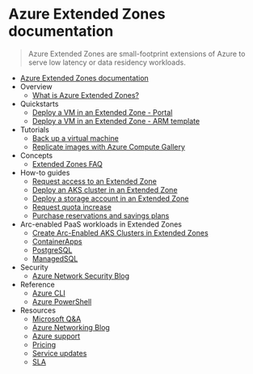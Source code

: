 # Azure Extended Zones documentation
> Azure Extended Zones are small-footprint extensions of Azure to serve low latency or data residency workloads.
  - [Azure Extended Zones documentation](https://learn.microsoft.com/en-us/azure/extended-zones/)
  - Overview
    - [What is Azure Extended Zones?](https://learn.microsoft.com/en-us/azure/extended-zones/overview)
  - Quickstarts
    - [Deploy a VM in an Extended Zone - Portal](https://learn.microsoft.com/en-us/azure/extended-zones/deploy-vm-portal)
    - [Deploy a VM in an Extended Zone - ARM template](https://learn.microsoft.com/en-us/azure/extended-zones/deploy-vm-arm-template)
  - Tutorials
    - [Back up a virtual machine](https://learn.microsoft.com/en-us/azure/extended-zones/backup-virtual-machine)
    - [Replicate images with Azure Compute Gallery](https://learn.microsoft.com/en-us/azure/extended-zones/replicate-azure-compute-gallery)
  - Concepts
    - [Extended Zones FAQ](https://learn.microsoft.com/en-us/azure/extended-zones/faq)
  - How-to guides
    - [Request access to an Extended Zone](https://learn.microsoft.com/en-us/azure/extended-zones/request-access)
    - [Deploy an AKS cluster in an Extended Zone](https://learn.microsoft.com/en-us/azure/extended-zones/deploy-aks-cluster)
    - [Deploy a storage account in an Extended Zone](https://learn.microsoft.com/en-us/azure/extended-zones/create-storage-account)
    - [Request quota increase](https://learn.microsoft.com/en-us/azure/extended-zones/request-quota-increase)
    - [Purchase reservations and savings plans](https://learn.microsoft.com/en-us/azure/extended-zones/purchase-reservations-savings-plans)
  - Arc-enabled PaaS workloads in Extended Zones
    - [Create Arc-Enabled AKS Clusters in Extended Zones](https://learn.microsoft.com/en-us/azure/extended-zones/arc-enabled-workloads-arc-enabled-aks-cluster)
    - [ContainerApps](https://learn.microsoft.com/en-us/azure/extended-zones/arc-enabled-workloads-container-apps)
    - [PostgreSQL](https://learn.microsoft.com/en-us/azure/extended-zones/arc-enabled-workloads-postgre-sql)
    - [ManagedSQL](https://learn.microsoft.com/en-us/azure/extended-zones/arc-enabled-workloads-managed-sql)
  - Security
    - [Azure Network Security Blog](https://techcommunity.microsoft.com/category/azure-network-security/blog/azurenetworksecurityblog)
  - Reference
    - [Azure CLI](https://learn.microsoft.com/cli/azure/edge-zones)
    - [Azure PowerShell](https://learn.microsoft.com/powershell/module/az.edgezones)
  - Resources
    - [Microsoft Q&A](https://learn.microsoft.com/answers/tags/133/azure)
    - [Azure Networking Blog](https://techcommunity.microsoft.com/category/azure/blog/azurenetworkingblog)
    - [Azure support](https://azure.microsoft.com/support)
    - [Pricing](https://azure.microsoft.com/pricing)
    - [Service updates](https://azure.microsoft.com/updates)
    - [SLA](https://www.microsoft.com/licensing/docs/view/Service-Level-Agreements-SLA-for-Online-Services)
